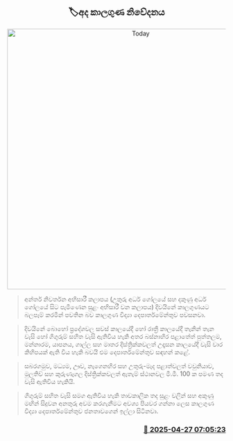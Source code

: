 <p align='center'><b><h2 align='center' title='Today's weather forecast'>🏷අද කාලගුණ නිවේදනය</h2></b></p>
<p align='center'><img src='https://helakuru.sgp1.cdn.digitaloceanspaces.com/esana/images/lib/weather-thumb-new-1[1].jpg' width='600' alt='Today's weather forecast'></p>

> අන්තර් නිවර්තන අභිසාරී කලාපය (උතුරු අර්ධ ගෝලයේ සහ දකුණු අර්ධ ගෝලයේ සිට පැමිණෙන සුළං අභිසාරී වන කලාපය) දිවයිනේ කාලගුණයට බලපෑම් කරමින් පවතින බව කාලගුණ විද්‍යා දෙපාර්තමේන්තුව පවසනවා.

> දිවයිනේ බොහෝ ප්‍රදේශවල සවස් කාලයේදී හෝ රාත්‍රී කාලයේදී තැනින් තැන වැසි හෝ ගිගුරුම් සහිත වැසි ඇතිවිය හැකි අතර බස්නාහිර පළාතේත් පුත්තලම, මන්නාරම, යාපනය, ගාල්ල සහ මාතර දිස්ත්‍රික්කවලත් උදෑසන කාලයේදී වැසි වාර කිහිපයක් ඇති විය හැකි බවයි එම දෙපාර්තමේන්තුව සඳහන් ක‍ළේ.

> සබරගමුව, මධ්‍යම, ඌව, නැගෙනහිර සහ උතුරු-මැද පළාත්වලත් වවුනියාව, මුලතිව් සහ කුරුණෑගල දිස්ත්‍රික්කවලත් ඇතැම් ස්ථානවල මි.මී. 100 ක පමණ තද වැසි ඇතිවිය හැකියි.

> ගිගුරුම් සහිත වැසි සමග ඇතිවිය හැකි තාවකාලික තද සුළං වලින් සහ අකුණු මඟින් සිදුවන අනතුරු අවම කරගැනීමට අවශ්‍ය පියවර ගන්නා ලෙස කාලගුණ විද්‍යා දෙපාර්තමේන්තුව ජනතාවගෙන් ඉල්ලා සිටිනවා.



<h3 align='right'><a href='https://www.helakuru.lk/esana/p/109586/'>📅 2025-04-27 07:05:23</a></h3>
